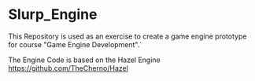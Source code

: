 # Slurp_Engine

This Repository is used as an exercise to create a game engine prototype for course "Game Engine Development".´

The Engine Code is based on the Hazel Engine https://github.com/TheCherno/Hazel
